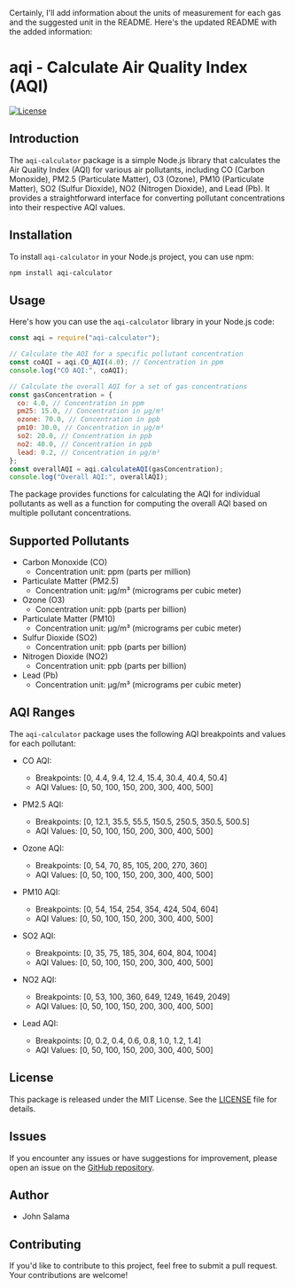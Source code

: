 Certainly, I'll add information about the units of measurement for each gas and the suggested unit in the README. Here's the updated README with the added information:

# aqi - Calculate Air Quality Index (AQI)

[![License](https://img.shields.io/badge/License-MIT-blue.svg)](https://opensource.org/licenses/MIT)

## Introduction

The `aqi-calculator` package is a simple Node.js library that calculates the Air Quality Index (AQI) for various air pollutants, including CO (Carbon Monoxide), PM2.5 (Particulate Matter), O3 (Ozone), PM10 (Particulate Matter), SO2 (Sulfur Dioxide), NO2 (Nitrogen Dioxide), and Lead (Pb). It provides a straightforward interface for converting pollutant concentrations into their respective AQI values.

## Installation

To install `aqi-calculator` in your Node.js project, you can use npm:

```bash
npm install aqi-calculator
```

## Usage

Here's how you can use the `aqi-calculator` library in your Node.js code:

```javascript
const aqi = require("aqi-calculator");

// Calculate the AQI for a specific pollutant concentration
const coAQI = aqi.CO_AQI(4.0); // Concentration in ppm
console.log("CO AQI:", coAQI);

// Calculate the overall AQI for a set of gas concentrations
const gasConcentration = {
  co: 4.0, // Concentration in ppm
  pm25: 15.0, // Concentration in µg/m³
  ozone: 70.0, // Concentration in ppb
  pm10: 30.0, // Concentration in µg/m³
  so2: 20.0, // Concentration in ppb
  no2: 40.0, // Concentration in ppb
  lead: 0.2, // Concentration in µg/m³
};
const overallAQI = aqi.calculateAQI(gasConcentration);
console.log("Overall AQI:", overallAQI);
```

The package provides functions for calculating the AQI for individual pollutants as well as a function for computing the overall AQI based on multiple pollutant concentrations.

## Supported Pollutants

- Carbon Monoxide (CO)
  - Concentration unit: ppm (parts per million)
- Particulate Matter (PM2.5)
  - Concentration unit: µg/m³ (micrograms per cubic meter)
- Ozone (O3)
  - Concentration unit: ppb (parts per billion)
- Particulate Matter (PM10)
  - Concentration unit: µg/m³ (micrograms per cubic meter)
- Sulfur Dioxide (SO2)
  - Concentration unit: ppb (parts per billion)
- Nitrogen Dioxide (NO2)
  - Concentration unit: ppb (parts per billion)
- Lead (Pb)
  - Concentration unit: µg/m³ (micrograms per cubic meter)

## AQI Ranges

The `aqi-calculator` package uses the following AQI breakpoints and values for each pollutant:

- CO AQI:

  - Breakpoints: [0, 4.4, 9.4, 12.4, 15.4, 30.4, 40.4, 50.4]
  - AQI Values: [0, 50, 100, 150, 200, 300, 400, 500]

- PM2.5 AQI:

  - Breakpoints: [0, 12.1, 35.5, 55.5, 150.5, 250.5, 350.5, 500.5]
  - AQI Values: [0, 50, 100, 150, 200, 300, 400, 500]

- Ozone AQI:

  - Breakpoints: [0, 54, 70, 85, 105, 200, 270, 360]
  - AQI Values: [0, 50, 100, 150, 200, 300, 400, 500]

- PM10 AQI:

  - Breakpoints: [0, 54, 154, 254, 354, 424, 504, 604]
  - AQI Values: [0, 50, 100, 150, 200, 300, 400, 500]

- SO2 AQI:

  - Breakpoints: [0, 35, 75, 185, 304, 604, 804, 1004]
  - AQI Values: [0, 50, 100, 150, 200, 300, 400, 500]

- NO2 AQI:

  - Breakpoints: [0, 53, 100, 360, 649, 1249, 1649, 2049]
  - AQI Values: [0, 50, 100, 150, 200, 300, 400, 500]

- Lead AQI:
  - Breakpoints: [0, 0.2, 0.4, 0.6, 0.8, 1.0, 1.2, 1.4]
  - AQI Values: [0, 50, 100, 150, 200, 300, 400, 500]

## License

This package is released under the MIT License. See the [LICENSE](LICENSE) file for details.

## Issues

If you encounter any issues or have suggestions for improvement, please open an issue on the [GitHub repository](https://github.com/John-Salama/aqi-calculator).

## Author

- John Salama

## Contributing

If you'd like to contribute to this project, feel free to submit a pull request. Your contributions are welcome!
